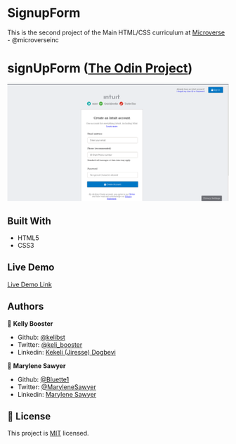 # SignupForm

This is the second project of the Main HTML/CSS curriculum at [Microverse](https:www.microverse.org/) - @microverseinc

# signUpForm ([The Odin Project](https://www.theodinproject.com/courses/html5-and-css3/lessons/html-forms))


![demopage](./public/img/screenshot.png)

## Built With

- HTML5 
- CSS3

## Live Demo

[Live Demo Link](https://rawcdn.githack.com/Bluette1/SignupForm/cf6b8b2311307fd5f64477921143c669ab28ade5/index.html)

## Authors

👤 **Kelly Booster**

- Github: [@kelibst](https://github.com/kelibst)
- Twitter: [@keli_booster](https://twitter.com/keli_booster)
- Linkedin: [Kekeli (Jiresse) Dogbevi
](https://www.linkedin.com/in/kekeli-dogbevi-958272108/)

👤 **Marylene Sawyer**
- Github: [@Bluette1](https://github.com/Bluette1)
- Twitter: [@MaryleneSawyer](https://twitter.com/MaryleneSawyer)
- Linkedin: [Marylene Sawyer](https://www.linkedin.com/in/marylene-sawyer-b4ba1295/)

## 📝 License

This project is [MIT](https://opensource.org/licenses/MIT) licensed.
